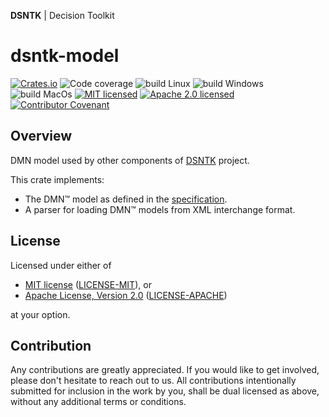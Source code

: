 **DSNTK** | Decision Toolkit

# dsntk-model

[![Crates.io][crates-badge]][crates-url]
![Code coverage][coverage-badge]
![build Linux][build-badge-linux]
![build Windows][build-badge-windows]
![build MacOs][build-badge-macos]
[![MIT licensed][mit-badge]][mit-url]
[![Apache 2.0 licensed][apache-badge]][apache-url]
[![Contributor Covenant][cc-badge]][cc-url]

[crates-badge]: https://img.shields.io/crates/v/dsntk-model.svg
[crates-url]: https://crates.io/crates/dsntk-model
[coverage-badge]: https://img.shields.io/badge/Code%20coverage-77%25-green.svg
[build-badge-linux]: https://github.com/dsntk/dsntk-rs/actions/workflows/build-linux.yml/badge.svg
[build-badge-windows]: https://github.com/dsntk/dsntk-rs/actions/workflows/build-windows.yml/badge.svg
[build-badge-macos]: https://github.com/dsntk/dsntk-rs/actions/workflows/build-macos.yml/badge.svg
[mit-badge]: https://img.shields.io/badge/License-MIT-blue.svg
[mit-url]: https://github.com/dsntk/dsntk-rs/blob/main/LICENSE-MIT
[apache-badge]: https://img.shields.io/badge/License-Apache%202.0-blue.svg
[apache-url]: https://github.com/dsntk/dsntk-rs/blob/main/LICENSE-APACHE
[cc-badge]: https://img.shields.io/badge/Contributor%20Covenant-2.1-4baaaa.svg
[cc-url]: https://github.com/dsntk/dsntk-rs/blob/main/CODE_OF_CONDUCT.md

## Overview

DMN model used by other components of [DSNTK](https://github.com/dsntk) project.

This crate implements:

- The DMN™ model as defined in the [specification](https://www.omg.org/spec/DMN/1.3/PDF).
- A parser for loading DMN™ models from XML interchange format.

## License

Licensed under either of

- [MIT license](https://opensource.org/licenses/MIT) ([LICENSE-MIT][mit-url]), or
- [Apache License, Version 2.0](https://www.apache.org/licenses/LICENSE-2.0) ([LICENSE-APACHE][apache-url])

at your option.

## Contribution

Any contributions are greatly appreciated.
If you would like to get involved, please don't hesitate to reach out to us.
All contributions intentionally submitted for inclusion in the work by you,
shall be dual licensed as above, without any additional terms or conditions.
